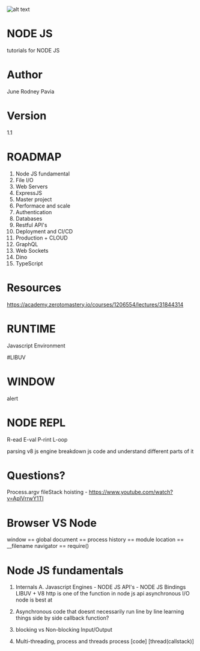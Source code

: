![alt text](https://github.com/junepavia/node-js/blob/master/image.jpg?raw=true)

# NODE JS
tutorials for NODE JS

# Author
June Rodney Pavia


# Version
1.1

# ROADMAP

1. Node JS fundamental
2. File I/O
3. Web Servers
4. ExpressJS
5. Master project
6. Performace and scale
7. Authentication
8. Databases
9. Restful API's
10. Deployment and CI/CD
11. Production + CLOUD
12. GraphQL
13. Web Sockets
14. Dino
15. TypeScript

# Resources
https://academy.zerotomastery.io/courses/1206554/lectures/31844314

# RUNTIME
Javascript Environment

#LIBUV

# WINDOW
alert

# NODE REPL
R-ead
E-val
P-rint
L-oop

parsing 
v8 js engine breakdown js code and understand different parts of it

# Questions?
Process.argv
fileStack
hoisting - https://www.youtube.com/watch?v=AplVrrwY1TI

# Browser VS Node

window == global
document == process
history == module
location == __filename
navigator == require()

# Node JS fundamentals
1. Internals
A. Javascript Engines - NODE JS API's - NODE JS Bindings
LIBUV + V8
http is one of the function in node js api
asynchronous I/O node is best at

2. Asynchronous
code that doesnt necessarily run line by line
learning things side by side
callback function?

3. blocking vs Non-blocking Input/Output

4. Multi-threading, process and threads
process [code] [thread(callstack)]